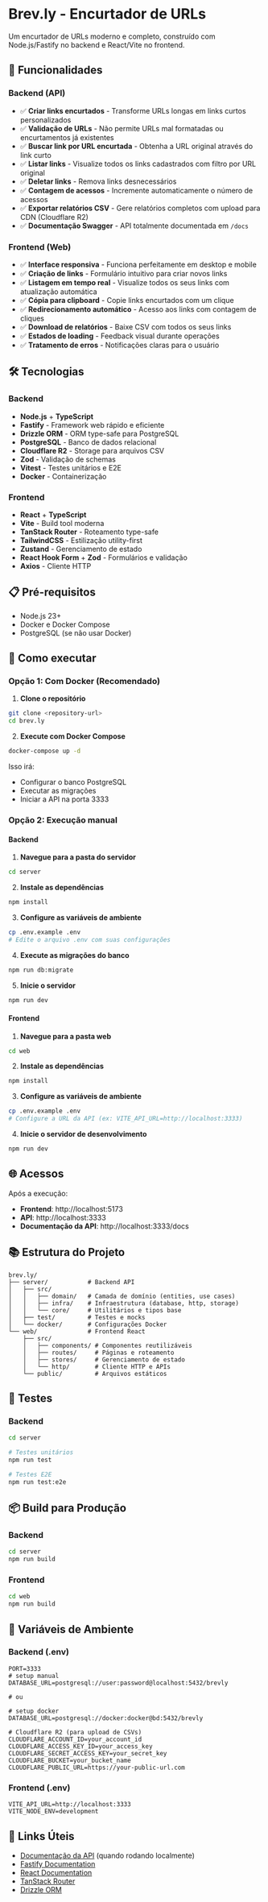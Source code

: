 # Brev.ly - Encurtador de URLs

Um encurtador de URLs moderno e completo, construído com Node.js/Fastify no backend e React/Vite no frontend.

## 🚀 Funcionalidades

### Backend (API)
- ✅ **Criar links encurtados** - Transforme URLs longas em links curtos personalizados
- ✅ **Validação de URLs** - Não permite URLs mal formatadas ou encurtamentos já existentes
- ✅ **Buscar link por URL encurtada** - Obtenha a URL original através do link curto
- ✅ **Listar links** - Visualize todos os links cadastrados com filtro por URL original
- ✅ **Deletar links** - Remova links desnecessários
- ✅ **Contagem de acessos** - Incremente automaticamente o número de acessos
- ✅ **Exportar relatórios CSV** - Gere relatórios completos com upload para CDN (Cloudflare R2)
- ✅ **Documentação Swagger** - API totalmente documentada em `/docs`

### Frontend (Web)
- ✅ **Interface responsiva** - Funciona perfeitamente em desktop e mobile
- ✅ **Criação de links** - Formulário intuitivo para criar novos links
- ✅ **Listagem em tempo real** - Visualize todos os seus links com atualização automática
- ✅ **Cópia para clipboard** - Copie links encurtados com um clique
- ✅ **Redirecionamento automático** - Acesso aos links com contagem de cliques
- ✅ **Download de relatórios** - Baixe CSV com todos os seus links
- ✅ **Estados de loading** - Feedback visual durante operações
- ✅ **Tratamento de erros** - Notificações claras para o usuário

## 🛠️ Tecnologias

### Backend
- **Node.js** + **TypeScript**
- **Fastify** - Framework web rápido e eficiente
- **Drizzle ORM** - ORM type-safe para PostgreSQL
- **PostgreSQL** - Banco de dados relacional
- **Cloudflare R2** - Storage para arquivos CSV
- **Zod** - Validação de schemas
- **Vitest** - Testes unitários e E2E
- **Docker** - Containerização

### Frontend
- **React** + **TypeScript**
- **Vite** - Build tool moderna
- **TanStack Router** - Roteamento type-safe
- **TailwindCSS** - Estilização utility-first
- **Zustand** - Gerenciamento de estado
- **React Hook Form** + **Zod** - Formulários e validação
- **Axios** - Cliente HTTP

## 📋 Pré-requisitos

- Node.js 23+
- Docker e Docker Compose
- PostgreSQL (se não usar Docker)

## 🚀 Como executar

### Opção 1: Com Docker (Recomendado)

1. **Clone o repositório**
```bash
git clone <repository-url>
cd brev.ly
```

2. **Execute com Docker Compose**
```bash
docker-compose up -d
```

Isso irá:
- Configurar o banco PostgreSQL
- Executar as migrações
- Iniciar a API na porta 3333

### Opção 2: Execução manual

#### Backend

1. **Navegue para a pasta do servidor**
```bash
cd server
```

2. **Instale as dependências**
```bash
npm install
```

3. **Configure as variáveis de ambiente**
```bash
cp .env.example .env
# Edite o arquivo .env com suas configurações
```

4. **Execute as migrações do banco**
```bash
npm run db:migrate
```

5. **Inicie o servidor**
```bash
npm run dev
```

#### Frontend

1. **Navegue para a pasta web**
```bash
cd web
```

2. **Instale as dependências**
```bash
npm install
```

3. **Configure as variáveis de ambiente**
```bash
cp .env.example .env
# Configure a URL da API (ex: VITE_API_URL=http://localhost:3333)
```

4. **Inicie o servidor de desenvolvimento**
```bash
npm run dev
```

## 🌐 Acessos

Após a execução:

- **Frontend**: http://localhost:5173
- **API**: http://localhost:3333
- **Documentação da API**: http://localhost:3333/docs

## 📚 Estrutura do Projeto

```
brev.ly/
├── server/           # Backend API
│   ├── src/
│   │   ├── domain/   # Camada de domínio (entities, use cases)
│   │   ├── infra/    # Infraestrutura (database, http, storage)
│   │   └── core/     # Utilitários e tipos base
│   ├── test/         # Testes e mocks
│   └── docker/       # Configurações Docker
└── web/              # Frontend React
    ├── src/
    │   ├── components/ # Componentes reutilizáveis
    │   ├── routes/     # Páginas e roteamento
    │   ├── stores/     # Gerenciamento de estado
    │   └── http/       # Cliente HTTP e APIs
    └── public/         # Arquivos estáticos
```

## 🧪 Testes

### Backend
```bash
cd server

# Testes unitários
npm run test

# Testes E2E
npm run test:e2e
```

## 📦 Build para Produção

### Backend
```bash
cd server
npm run build
```

### Frontend
```bash
cd web
npm run build
```

## 🔐 Variáveis de Ambiente

### Backend (.env)
```env
PORT=3333
# setup manual
DATABASE_URL=postgresql://user:password@localhost:5432/brevly

# ou

# setup docker
DATABASE_URL=postgresql://docker:docker@bd:5432/brevly

# Cloudflare R2 (para upload de CSVs)
CLOUDFLARE_ACCOUNT_ID=your_account_id
CLOUDFLARE_ACCESS_KEY_ID=your_access_key
CLOUDFLARE_SECRET_ACCESS_KEY=your_secret_key
CLOUDFLARE_BUCKET=your_bucket_name
CLOUDFLARE_PUBLIC_URL=https://your-public-url.com
```

### Frontend (.env)
```env
VITE_API_URL=http://localhost:3333
VITE_NODE_ENV=development
```

## 🔗 Links Úteis

- [Documentação da API](http://localhost:3333/docs) (quando rodando localmente)
- [Fastify Documentation](https://www.fastify.io/)
- [React Documentation](https://react.dev/)
- [TanStack Router](https://tanstack.com/router)
- [Drizzle ORM](https://orm.drizzle.team/)
